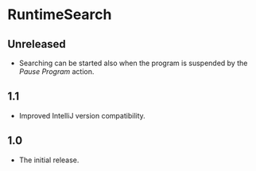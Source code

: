 # RuntimeSearch

## Unreleased
- Searching can be started also when the program is suspended by the *Pause Program* action.

## 1.1
- Improved IntelliJ version compatibility.

## 1.0
- The initial release.
